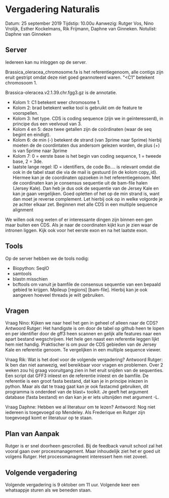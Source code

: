 # Vergadering Naturalis 

Datum: 25 september 2019
Tijdstip: 10.00u
Aanwezig: Rutger Vos, Nino Vrolijk, Esther Kockelmans, Rik Frijmann, Daphne van Ginneken.
Notulist: Daphne van Ginneken

## Server
Iedereen kan nu inloggen op de server. 

Brassica_oleracea_chromosome.fa is het referentiegenoom, alle contigs zijn eruit gestript omdat deze niet goed geannoteerd waren. "<C1" betekent chromosoom 1.

Brassica-oleracea.v2.1.39.chr.fgg3.gz is de annotatie. 
- Kolom 1: C1 betekent weer chromosome 1.
- Kolom 2: brad betekent welke tool is gebruikt om de feature te voorspellen.
- Kolom 3: het type. CDS is coding sequence (zijn we in geïnteresserd), in principe dus een veelvoud van 3.
- Kolom 4 en 5: deze twee getallen zijn de coördinaten (waar de seq begint en eindigt).
- Kolom 6: de min (-) betekent de strand (van 3prime naar 5prime) hierbij moeten de de coordintaten dus andersom gelezen worden, de plus (+) is van 5prime naar 3prime
- Kolom 7: 0 = eerste base is het begin van coding sequence, 1 = tweede base, 2 = 3de.
- laatste lange regel: ID = identifiers, de code Bo…. is relevant omdat die ook in de tabel staat die via de mail is gestuurd (in de kolom copy_id). Hiermee kan je de coordinaten opzoeken in het referentiegenoom. Met de coordinaten kan je consensus sequentie uit de bam-file halen (Jersey Kale). Dan heb je dus ook de sequentie van de Jersey Kale en kan je gaan vergelijken. Goed opletten of het op de min strand is, want dan moet je reverse complement. Let hierbij ook op in welke volgorde je ze achter elkaar zet. Beginnen met alle CDS in een multiple sequence alignment

We willen ook nog weten of er interessante dingen zijn binnen een gen maar buiten een CDS. Als je naar de coordinaten kijkt kun je zien waar de intronen liggen. Kijk ook voor het eerste exon en na het laatste exon.

## Tools
Op de server hebben we de tools nodig:
- Biopython: SeqIO
- samtools
- blastn misschien
- bcftools om vanuit je bamfile de consensus sequentie van een bepaald gebied te krijgen. Mpileup [regions] [bam-file]. Hierbij kan je ook aangeven hoeveel threads je wilt gebruiken.

## Vragen
Vraag Nino: Kijken we naar heel het gen in geheel of alleen naar de CDS?
Antwoord Rutger: Het handigste is om door de tabel op github heen te lopen en per identifier door de gff3 heen scannen en gelijk alle features naar een apart bestand wegschrijven. Het hele gen naast een referentie leggen lijkt hem niet handig. Praktischer is om puur de CDS gebieden van de Jersey Kale en referentie genoom. Te vergelijken in een multiple sequence viewer. 

Vraag Rik: Wat is het doel voor de volgende vergadering?
Antwoord Rutger: Ik ben dan niet aanwezig, wel bereikbaar voor vragen en problemen. Over 2 weken zou hij graag vooruitgang zien in het eruit snijden van de sequenties. Een script dat GFF3 inleest en de referentie inleest en de bamfile. De referentie is een groot fasta bestand, dat kan je in principe inlezen in python. Maar als dat te traag gaat kan je ook fastacmd gebruiken, dit programma is onderdeel van de blast+ toolkit. Je geeft het argument database (fasta bestand) en dan kan je er iets uitsnijden met argument -L.

Vraag Daphne: Hebben we al literatuur om te lezen?
Antwoord: Nog niet iedereen is toegevoegd op Mendeley. Als Frederique en Rutger zijn toegevoegd komt er literatuur op te staan.


## Plan van Aanpak
Rutger is er snel doorheen gescrolled. Bij de feedback vanuit school zal het vooral gaan over procesmanagement. Maar inhoudelijk ziet het er goed uit volgens Rutger. Het processmanagment interessert hem niet zoveel.

## Volgende vergadering
Volgende vergadering is 9 oktober om 11 uur. 
Volgende keer een whatsappje sturen als we beneden staan.
